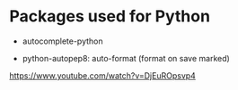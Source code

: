# Packages used for Python

- autocomplete-python

- python-autopep8: auto-format (format on save marked)

https://www.youtube.com/watch?v=DjEuROpsvp4
